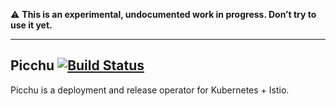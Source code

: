 ⚠️  **This is an experimental, undocumented work in progress. Don’t try to use it yet.**

---

Picchu [![Build Status](https://travis-ci.org/Medium/picchu.svg?branch=master)](https://travis-ci.org/Medium/picchu)
------

Picchu is a deployment and release operator for Kubernetes + Istio.
